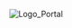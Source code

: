 ![Logo_Portal](https://user-images.githubusercontent.com/110448405/192736647-023c57fe-9d77-4fe6-9842-d9137b252101.jpg)
